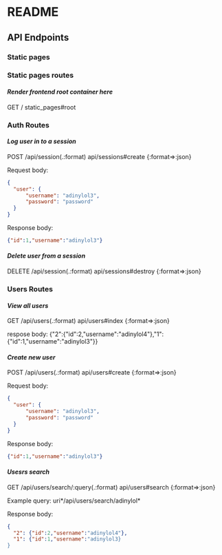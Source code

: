 # README

## API Endpoints

### Static pages

### Static pages routes

#### *Render frontend root container here*

GET / static_pages#root

### Auth Routes


#### *Log user in to a session*

POST /api/session(.:format) api/sessions#create {:format=>:json}

Request body:

```json
{
  "user": {
      "username": "adinylol3",
      "password": "password"
  }
}
```

Response body:

```json
{"id":1,"username":"adinylol3"}
```

#### *Delete user from a session*

DELETE /api/session(.:format) api/sessions#destroy {:format=>:json}

### Users Routes

#### *View all users*

GET /api/users(.:format) api/users#index {:format=>:json}

respose body:
{"2":{"id":2,"username":"adinylol4"},"1":{"id":1,"username":"adinylol3"}}

#### *Create new user*

POST /api/users(.:format) api/users#create {:format=>:json}

Request body:

```json
{
  "user": {
      "username": "adinylol3",
      "password": "password"
  }
}
```

Response body:

```json
{"id":1,"username":"adinylol3"}
```

#### *Usesrs search*

GET /api/users/search/:query(.:format) api/users#search {:format=>:json}

Example query:
uri*/api/users/search/adinylol*

Response body:

```json
{
  "2": {"id":2,"username":"adinylol4"},
  "1": {"id":1,"username":"adinylol3}
}
```
